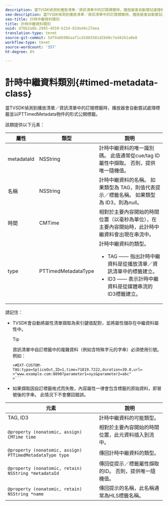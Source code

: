 ```yaml
---
description: 當TVSDK偵測到播放清單／資訊清單中的訂閱標籤時，播放器會自動嘗試處理標籤並以PTTimedMetadata物件的形式公開標籤。
seo-description: 當TVSDK偵測到播放清單／資訊清單中的訂閱標籤時，播放器會自動嘗試處理標籤並以PTTimedMetadata物件的形式公開標籤。
seo-title: 計時中繼資料類別
title: 計時中繼資料類別
uuid: d76b2a6b-2995-4559-b15d-82ded4c27eea
translation-type: tm+mt
source-git-commit: 5df9a8b98baaf1cd1803581d2b60c7ed4261a0e8
workflow-type: tm+mt
source-wordcount: '357'
ht-degree: 0%

---
```



# 計時中繼資料類別{#timed-metadata-class}

當TVSDK偵測到播放清單／資訊清單中的訂閱標籤時，播放器會自動嘗試處理標籤並以PTTimedMetadata物件的形式公開標籤。

該類提供以下元素：

<table id="table_FFC56AC5B1E04DA99C9309C0223ABA90"> 
 <thead> 
  <tr> 
   <th colname="col1" class="entry"><b>屬性</b></th> 
   <th colname="col02" class="entry"><b>類型</b> </th> 
   <th colname="col2" class="entry"><b>說明</b></th> 
  </tr>
 </thead>
 <tbody> 
  <tr> 
   <td colname="col1"> <span class="codeph"> metadataId</span> </td> 
   <td colname="col02"><span class="codeph"> NSString</span> </td> 
   <td colname="col2"> 計時中繼資料的唯一識別碼。 此值通常從cue/tag ID屬性中擷取。 否則，提供唯一隨機值。 </td> 
  </tr> 
  <tr> 
   <td colname="col1"><span class="codeph"> 名稱</span> </td> 
   <td colname="col02"><span class="codeph"> NSString</span></td> 
   <td colname="col2"> 計時中繼資料的名稱。 如果類型為<span class="codeph"> TAG</span>，則值代表提示／標籤名稱。 如果類型為<span class="codeph"> ID3</span>，則為null。 </td> 
  </tr> 
  <tr> 
   <td colname="col1"><span class="codeph"> 時間</span> </td> 
   <td colname="col02"><span class="codeph"> CMTime</span></td> 
   <td colname="col2"> 相對於主要內容開始的時間位置（以毫秒為單位），在主要內容開始時，此計時中繼資料會出現在串流中。 </td> 
  </tr> 
  <tr> 
   <td colname="col1"><span class="codeph"> type</span> </td> 
   <td colname="col02"> <span class="codeph"> PTTimedMetadataType</span></td> 
   <td colname="col2">計時中繼資料的類型。 
    <ul id="ul_70FBFB33E9F846D8B38592560CCE9560"> 
     <li id="li_739D30561BFB4D9B97DF212E4880BA2C">TAG —— 指出計時中繼資料是從播放清單／資訊清單中的標籤建立。 </li> 
     <li id="li_E785E1DEF1CC4D9DBE7764E5D05EFAFC">ID3 —— 表示計時中繼資料是從媒體串流的ID3標籤建立。 </li> 
    </ul> </td> 
  </tr> 
 </tbody> 
</table>

<!--<a id="section_737CC47997F74F80A3C5C6171ADE120E"></a>-->

請記住：

* TVSDK會自動將屬性清單擷取為索引鍵值配對，並將屬性儲存在中繼資料屬性中。

   >[!TIP]
   >
   >資訊清單中自訂標籤中的複雜資料（例如含特殊字元的字串）必須使用引號。 例如：
   >
   >
   ```
   >#EXT-CUSTOM-TAG:type=SpliceOut,ID=1,time=71819.7222,duration=30.0,url=
   >"www.example.com:8090?parameter1=xyz&parameter2=abc"
   >```

* 如果擷取因自訂標籤格式而失敗，內容屬性一律會包含標籤的原始資料，即冒號後的字串。 此情況下不會擲回錯誤。

| **元素** | **說明** |
|---|---|
| TAG, ID3 | 計時中繼資料的可能類型。 |
| `@property (nonatomic, assign) CMTime time` | 相對於主要內容開始的時間位置，此元資料插入到流中。 |
| `@property (nonatomic, assign) PTTimedMetadataType type` | 傳回計時中繼資料的類型。 |
| `@property (nonatomic, retain) NSString *metadataId` | 傳回從提示／標籤屬性擷取的ID。 否則，提供唯一隨機值。 |
| `@property (nonatomic, retain) NSString *name` | 傳回提示的名稱，此名稱通常為HLS標籤名稱。 |